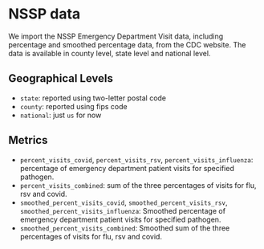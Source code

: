# NSSP data

We import the NSSP Emergency Department Visit data, including percentage and smoothed percentage data, from the CDC website. The data is available in county level, state level and national level.

## Geographical Levels
* `state`: reported using two-letter postal code
* `county`: reported using fips code
* `national`: just `us` for now
## Metrics
*  `percent_visits_covid`, `percent_visits_rsv`, `percent_visits_influenza`: percentage of emergency department patient visits for specified pathogen.
*  `percent_visits_combined`: sum of the three percentages of visits for flu, rsv and covid.
*  `smoothed_percent_visits_covid`, `smoothed_percent_visits_rsv`, `smoothed_percent_visits_influenza`: Smoothed percentage of emergency department patient visits for specified pathogen.
*  `smoothed_percent_visits_combined`: Smoothed sum of the three percentages of visits for flu, rsv and covid.